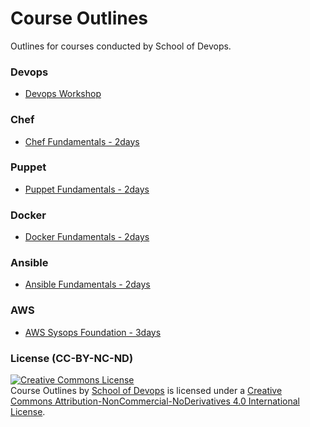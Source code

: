 # Course Outlines
Outlines for courses conducted by School of Devops.

### Devops

* [Devops Workshop](devops/xyz.md)


### Chef
* [Chef Fundamentals - 2days](chef/chef-fundamentals-2days.md)

### Puppet

* [Puppet Fundamentals - 2days](puppet/puppet-fundamentals-2days.md)

### Docker

* [Docker Fundamentals - 2days](docker/docker-fundamentals-2days.md)

### Ansible

* [Ansible Fundamentals - 2days](ansible/ansible-fundamentals-2days.md)

### AWS

* [AWS Sysops Foundation - 3days](aws/aws-sysops-3days.md)


### License (CC-BY-NC-ND)

<a rel="license" href="http://creativecommons.org/licenses/by-nc-nd/4.0/"><img alt="Creative Commons License" style="border-width:0" src="https://i.creativecommons.org/l/by-nc-nd/4.0/88x31.png" /></a><br /><span xmlns:dct="http://purl.org/dc/terms/" property="dct:title">Course Outlines   </span> by <a xmlns:cc="http://creativecommons.org/ns#" href="www.schoolofdevops.com" property="cc:attributionName" rel="cc:attributionURL">School of Devops</a> is licensed under a <a rel="license" href="http://creativecommons.org/licenses/by-nc-nd/4.0/">Creative Commons Attribution-NonCommercial-NoDerivatives 4.0 International License</a>.
